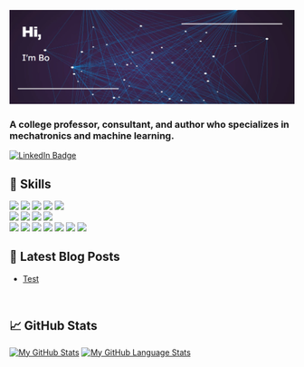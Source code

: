 [![Bo's GitHub Banner](./assets/banner.png)](https://braydoncoyer.dev)

### A college professor, consultant, and author who specializes in mechatronics and machine learning.

[![LinkedIn Badge](https://img.shields.io/badge/LinkedIn-Profile-informational?style=flat&logo=linkedin&logoColor=white&color=0D76A8)](https://www.linkedin.com/in/boliu85/)

## 💼 Skills
![](https://img.shields.io/badge/Code-Python-informational?style=flat&logo=Python&logoColor=white&color=4AB197)
![](https://img.shields.io/badge/Code-C-informational?style=flat&logo=C&logoColor=white&color=4AB197)
![](https://img.shields.io/badge/Code-C++-informational?style=flat&logo=C++&logoColor=white&color=4AB197)
![](https://img.shields.io/badge/Code-Matlab-informational?style=flat&logo=Matlab&logoColor=white&color=4AB197)
![](https://img.shields.io/badge/Code-LabView-informational?style=flat&logo=LabView&logoColor=white&color=4AB197)
<br>
![](https://img.shields.io/badge/Hardware-Arduino-informational?style=flat&logo=Arduino&logoColor=white&color=e6ff99)
![](https://img.shields.io/badge/Hardware-RaspberryPi-informational?style=flat&logo=RaspberryPi&logoColor=white&color=e6ff99)
![](https://img.shields.io/badge/Hardware-NI_DAQ-informational?style=flat&logo=NI_DAQ&logoColor=white&color=e6ff99)
![](https://img.shields.io/badge/Hardware-UR_Robotic_arm-informational?style=flat&logo=UR_Robotic_arm&logoColor=white&color=e6ff99)
<br>
![](https://img.shields.io/badge/Software-Tensorflow-informational?style=flat&logo=Tensorflow&logoColor=white&color=99e6ff)
![](https://img.shields.io/badge/Software-ScikitLearn-informational?style=flat&logo=ScikitLearn&logoColor=white&color=99e6ff)
![](https://img.shields.io/badge/Software-NumPy-informational?style=flat&logo=NumPy&logoColor=white&color=99e6ff)
![](https://img.shields.io/badge/Software-Solidworks-informational?style=flat&logo=Solidworks&logoColor=white&color=99e6ff)
![](https://img.shields.io/badge/Software-EAGLE-informational?style=flat&logo=EAGLE&logoColor=white&color=99e6ff)
![](https://img.shields.io/badge/Software-Plus+1-informational?style=flat&logo=Plus+1&logoColor=white&color=99e6ff)
![](https://img.shields.io/badge/Software-Jupyter-informational?style=flat&logo=Jupter&logoColor=white&color=99e6ff)

## 📝 Latest Blog Posts

<!-- BLOG-POST-LIST:START -->
- [Test](https://liubo.org)
<!-- BLOG-POST-LIST:END -->
<br>


## &#x1f4c8; GitHub Stats
[![My GitHub Stats](https://github-readme-stats.vercel.app/api/?username=bomlme&count_private=true&theme=tokyonight&showicons=true)]()
[![My GitHub Language Stats](https://github-readme-stats.vercel.app/api/top-langs/?username=bomlme&langs_count=5&theme=tokyonight)]()

<br>



